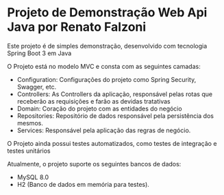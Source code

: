 # Projeto de Demonstração Web Api Java por Renato Falzoni

Este projeto é de simples demonstração, desenvolvido com tecnologia Spring Boot 3 em Java

O Projeto está no modelo MVC e consta com as seguintes camadas:

- Configuration: Configurações do projeto como Spring Security, Swagger, etc.
- Controllers: As Controllers da aplicação, responsável pelas rotas que receberão as requisições e farão as devidas tratativas
- Domain: Coração do projeto com as entidades do negócio
- Repositories: Repositório de dados responsável pela persistência dos mesmos.
- Services: Responsável pela aplicação das regras de negócio.

O Projeto ainda possui testes automatizados, como testes de integração e testes unitários

Atualmente, o projeto suporte os seguintes bancos de dados:
- MySQL 8.0
- H2 (Banco de dados em memória para testes).
